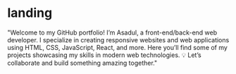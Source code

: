 # landing
"Welcome to my GitHub portfolio! I’m Asadul, a front-end/back-end web developer. I specialize in creating responsive websites and web applications using HTML, CSS, JavaScript, React, and more. Here you’ll find some of my projects showcasing my skills in modern web technologies. 💡 Let’s collaborate and build something amazing together."
